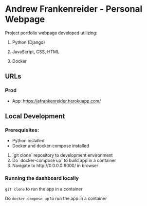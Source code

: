 # Andrew Frankenreider - Personal Webpage

Project portfolio webpage developed utilizing:

1. Python (Django)

2. JavaScript, CSS, HTML

3. Docker

## URLs

### Prod

- App: https://afrankenreider.herokuapp.com/

## Local Development

### Prerequisites:

- Python installed
- Docker and docker-compose installed
<ol>
  <li>`git clone` repository to development environment</li>
  <li>Do `docker-compose up` to build app in a container</li>
  <li>Navigate to http://0.0.0.0:8000/ in browser</li>
</ol>

### Running the dashboard locally

`git clone` to run the app in a container

Do `docker-compose up` to run the app in a container
